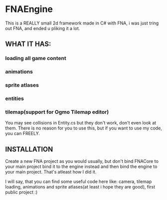 # FNAEngine
This is a REALLY small 2d framework made in C# with FNA, i was just tring out FNA, and ended u pliking it a lot.

## WHAT IT HAS:
  ### loading all game content
  
  ### animations
  
  ### sprite atlases
  
  ### entities
  
  ### tilemap(support for Ogmo Tilemap editor)
  
You may see collisions in Entity.cs but they don't work, don't even look at them.
There is no reason for you to use this, but if you want to use my code, you can FREELY.

## INSTALLATION
Create a new FNA project as you would usually, but don't bind FNACore to your main project bind it to the engine instead and then bind the engine to your main project.
That's atleast how I did it.

I will say, that you can find some useful code here like: camera, tilemap loading, animations and sprite atlases(at least i hope they are good), 
            first public project :)
